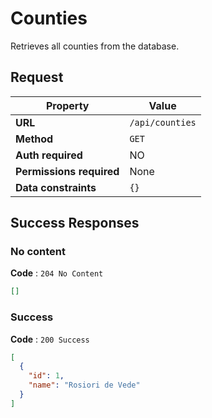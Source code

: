 # Counties

Retrieves all counties from the database.

## Request

| Property                 | Value            |
| ------------------------ | ---------------- |
| **URL**                  | `/api/counties`  |
| **Method**               | `GET`            |
| **Auth required**        | NO               |
| **Permissions required** | None             |
| **Data constraints**     | `{}`             |

## Success Responses

### No content
**Code** : `204 No Content`
```json
[]
```

### Success
**Code** : `200 Success`
```json
[
  {
    "id": 1,
    "name": "Rosiori de Vede"
  }
]
```
